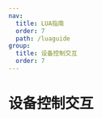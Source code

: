 ```yaml
---
nav:
  title: LUA指南
  order: 7
  path: /luaguide
group:
  title: 设备控制交互
  order: 7
---
```


# 设备控制交互

